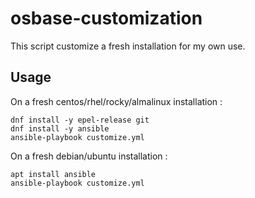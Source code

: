 # osbase-customization
This script customize a fresh installation for my own use.

## Usage
On a fresh centos/rhel/rocky/almalinux installation :
```shell
dnf install -y epel-release git
dnf install -y ansible
ansible-playbook customize.yml
```

On a fresh debian/ubuntu installation :
```shell
apt install ansible
ansible-playbook customize.yml
```
